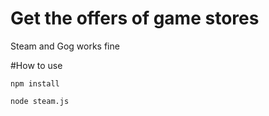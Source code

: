 # Get the offers of game stores
Steam and Gog works fine

#How to use

``npm install``

``node steam.js``
